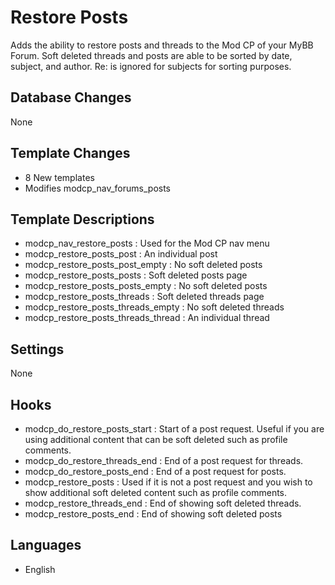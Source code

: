 # Restore Posts
Adds the ability to restore posts and threads to the Mod CP of your MyBB Forum.  Soft deleted threads and posts are able to be sorted by date, subject, and author.  Re: is ignored for subjects for sorting purposes.

## Database Changes
None

## Template Changes
- 8 New templates
- Modifies modcp_nav_forums_posts

## Template Descriptions
- modcp_nav_restore_posts : Used for the Mod CP nav menu
- modcp_restore_posts_post : An individual post
- modcp_restore_posts_post_empty : No soft deleted posts
- modcp_restore_posts_posts : Soft deleted posts page
- modcp_restore_posts_posts_empty : No soft deleted posts
- modcp_restore_posts_threads : Soft deleted threads page
- modcp_restore_posts_threads_empty : No soft deleted threads
- modcp_restore_posts_threads_thread : An individual thread

## Settings
None

## Hooks
- modcp_do_restore_posts_start : Start of a post request.  Useful if you are using additional content that can be soft deleted such as profile comments.
- modcp_do_restore_threads_end : End of a post request for threads.
- modcp_do_restore_posts_end : End of a post request for posts.
- modcp_restore_posts : Used if it is not a post request and you wish to show additional soft deleted content such as profile comments.
- modcp_restore_threads_end : End of showing soft deleted threads.
- modcp_restore_posts_end : End of showing soft deleted posts

## Languages
- English
